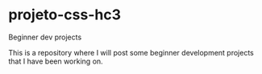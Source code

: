 # projeto-css-hc3
Beginner dev projects

This is a repository where I will post some beginner development projects that I have been working on.
